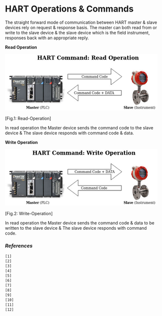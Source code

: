 # HART Operations & Commands

The straight forward mode of communication between HART master & slave devices rely on request & response basis. The master can both read from or write to the slave device & the slave device which is the field instrument, responses back with an appropriate reply.

**Read Operation**

![Fig.1: Read-Operation](https://github.com/biplabro/HART-Protocol-Basics/blob/main/02.%20Images/HART_Read.jpg)

[Fig.1: Read-Operation]

In read operation the Master device sends the command code to the slave device & The slave device responds with command code & data.

**Write Operation**

![Fig.2: Write-Operation](https://github.com/biplabro/HART-Protocol-Basics/blob/main/02.%20Images/HART_Write.jpg)

[Fig.2: Write-Operation]

In read operation the Master device sends the command code & data to be written to the slave device & The slave device responds with command code.






### _References_

```
[1] 
[2] 
[3] 
[4] 
[5] 
[6] 
[7] 
[8] 
[9] 
[10] 
[11] 
[12] 
```
